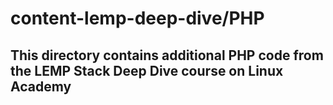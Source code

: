 # content-lemp-deep-dive/PHP

## This directory contains additional PHP code from the LEMP Stack Deep Dive course on Linux Academy
